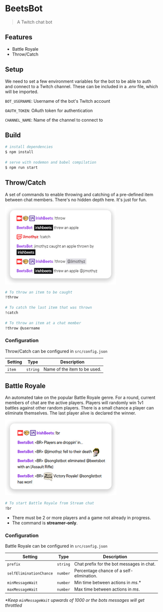 # BeetsBot

> A Twitch chat bot

## Features

- Battle Royale
- Throw/Catch

## Setup

We need to set a few environment variables for the bot to be able to auth and connect to a Twitch channel. These can be included in a _.env_ file, which will be imported.

`BOT_USERNAME`: Username of the bot's Twitch account

`OAUTH_TOKEN`: OAuth token for authentication

`CHANNEL_NAME`: Name of the channel to connect to

## Build

```bash
# install dependencies
$ npm install

# serve with nodemon and babel compilation
$ npm run start
```

## Throw/Catch

A set of commands to enable throwing and catching of a pre-defined item between chat members. There's no hidden depth here. It's just for fun.

![Throw/Catch example](screenshots/throw-catch.jpg "Throw/Catch example")

```bash
# To throw an item to be caught
!throw

# To catch the last item that was thrown
!catch

# To throw an item at a chat member
!throw @username
```

### Configuration

Throw/Catch can be configured in `src/config.json`

| Setting | Type     | Description                  |
| ------- | -------- | ---------------------------- |
| `item`  | `string` | Name of the item to be used. |

## Battle Royale

An automated take on the popular Battle Royale genre. For a round, current members of chat are the active players. Players will randomly win 1v1 battles against other random players. There is a small chance a player can eliminate themselves. The last player alive is declared the winner.

![Battle Royale example](screenshots/battle-royale.jpg "Battle Royale example")

```bash
# To start Battle Royale from Stream chat
!br
```

- There must be 2 or more players and a game not already in progress.
- The command is **streamer-only**.

### Configuration

Battle Royale can be configured in `src/config.json`

| Setting                 | Type     | Description                               |
| ----------------------- | -------- | ----------------------------------------- |
| `prefix`                | `string` | Chat prefix for the bot messages in chat. |
| `selfEliminationChance` | `number` | Percentage chance of a self-elimination.  |
| `minMessageWait`        | `number` | Min time between actions in _ms_.\*       |
| `maxMessageWait`        | `number` | Max time between actions in _ms_.         |

_\*Keep `minMessageWait` upwards of 1000 or the bots messages will get throttled_
